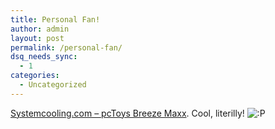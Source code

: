 ```yaml
---
title: Personal Fan!
author: admin
layout: post
permalink: /personal-fan/
dsq_needs_sync:
  - 1
categories:
  - Uncategorized
---
```

[Systemcooling.com &#8211; pcToys Breeze Maxx][1]. Cool, literilly! <img src="http://blog.lotas-smartman.net/wp-includes/images/smilies/icon_razz.gif" alt=":P" class="wp-smiley" />

 [1]: http://www.systemcooling.com/modules.php?name=News&file=article&sid=586 "Systemcooling.com - pcToys Breeze Maxx"